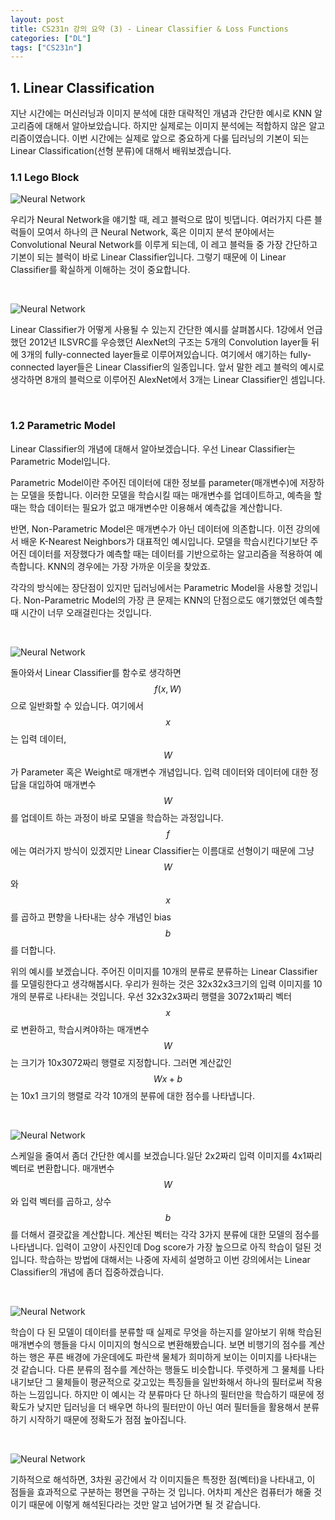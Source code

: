 ```yaml
---
layout: post
title: CS231n 강의 요약 (3) - Linear Classifier & Loss Functions
categories: ["DL"]
tags: ["CS231n"]
---
```


## 1. Linear Classification

지난 시간에는 머신러닝과 이미지 분석에 대한 대략적인 개념과 간단한 예시로 KNN 알고리즘에 대해서 알아보았습니다. 하지만 실제로는 이미지 분석에는 적합하지 않은 알고리즘이였습니다. 이번 시간에는 실제로 앞으로 중요하게 다룰 딥러닝의 기본이 되는 Linear Classification(선형 분류)에 대해서 배워보겠습니다.

### 1.1 Lego Block

![Neural Network](https://drive.google.com/uc?export=view&id=1UxbZIx4miRcWQOteZGjX1h03phSKyIZQ)

우리가 Neural Network을 얘기할 때, 레고 블럭으로 많이 빗댑니다. 여러가지 다른 블럭들이 모여서 하나의 큰 Neural Network, 혹은 이미지 분석 분야에서는 Convolutional Neural Network를 이루게 되는데, 이 레고 블럭들 중 가장 간단하고 기본이 되는 블럭이 바로 Linear Classifier입니다. 그렇기 때문에 이 Linear Classifier를 확실하게 이해하는 것이 중요합니다.

<br>

![Neural Network](https://drive.google.com/uc?export=view&id=17IjBDxvECT84c5mitw38h2IE-kEE-n05)

Linear Classifier가 어떻게 사용될 수 있는지 간단한 예시를 살펴봅시다. 1강에서 언급했던 2012년 ILSVRC를 우승했던 AlexNet의 구조는 5개의 Convolution layer들 뒤에 3개의 fully-connected layer들로 이루어져있습니다. 여기에서 얘기하는 fully-connected layer들은 Linear Classifier의 일종입니다. 앞서 말한 레고 블럭의 예시로 생각하면 8개의 블럭으로 이루어진 AlexNet에서 3개는 Linear Classifier인 셈입니다.

<br>

### 1.2 Parametric Model

Linear Classifier의 개념에 대해서 알아보겠습니다.
우선 Linear Classifier는 Parametric Model입니다.

Parametric Model이란 주어진 데이터에 대한 정보를 parameter(매개변수)에 저장하는 모델을 뜻합니다. 이러한 모델을 학습시킬 때는 매개변수를 업데이트하고, 예측을 할 때는 학습 데이터는 필요가 없고 매개변수만 이용해서 예측값을 계산합니다.

반면, Non-Parametric Model은 매개변수가 아닌 데이터에 의존합니다. 이전 강의에서 배운 K-Nearest Neighbors가 대표적인 예시입니다. 모델을 학습시킨다기보단 주어진 데이터를 저장했다가 예측할 때는 데이터를 기반으로하는 알고리즘을 적용하여 예측합니다. KNN의 경우에는 가장 가까운 이웃을 찾았죠.

각각의 방식에는 장단점이 있지만 딥러닝에서는 Parametric Model을 사용할 것입니다. Non-Parametric Model의 가장 큰 문제는 KNN의 단점으로도 얘기했었던 예측할 때 시간이 너무 오래걸린다는 것입니다.

<br>

![Neural Network](https://drive.google.com/uc?export=view&id=1kjuIU_qoC0uJDygogyN9EUNb_sNVB-LZ)

돌아와서 Linear Classifier를 함수로 생각하면 $$f(x,W)$$으로 일반화할 수 있습니다. 여기에서 $$x$$는 입력 데이터, $$W$$가 Parameter 혹은 Weight로 매개변수 개념입니다. 입력 데이터와 데이터에 대한 정답을 대입하여 매개변수 $$W$$를 업데이트 하는 과정이 바로 모델을 학습하는 과정입니다. $$f$$에는 여러가지 방식이 있겠지만 Linear Classifier는 이름대로 선형이기 때문에 그냥 $$W$$와 $$x$$를 곱하고 편향을 나타내는 상수 개념인 bias $$b$$를 더합니다.

위의 예시를 보겠습니다. 주어진 이미지를 10개의 분류로 분류하는 Linear Classifier를 모델링한다고 생각해봅시다. 우리가 원하는 것은 32x32x3크기의 입력 이미지를 10개의 분류로 나타내는 것입니다. 우선 32x32x3짜리 행렬을 3072x1짜리 벡터 $$x$$로 변환하고, 학습시켜야하는 매개변수 $$W$$는 크기가 10x3072짜리 행렬로 지정합니다. 그러면 계산값인 $$Wx + b$$는 10x1 크기의 행렬로 각각 10개의 분류에 대한 점수를 나타냅니다.

<br>

![Neural Network](https://drive.google.com/uc?export=view&id=1KVf6pkXZa1gS7o13W843p7BGCSJpuEv4)

스케일을 줄여서 좀더 간단한 예시를 보겠습니다.일단 2x2짜리 입력 이미지를 4x1짜리 벡터로 변환합니다. 매개변수 $$W$$와 입력 벡터를 곱하고, 상수 $$b$$를 더해서 결괏값을 계산합니다. 계산된 벡터는 각각 3가지 분류에 대한 모델의 점수를 나타냅니다. 입력이 고양이 사진인데 Dog score가 가장 높으므로 아직 학습이 덜된 것입니다. 학습하는 방법에 대해서는 나중에 자세히 설명하고 이번 강의에서는 Linear Classifier의 개념에 좀더 집중하겠습니다.

<br>

![Neural Network](https://drive.google.com/uc?export=view&id=1M8Z89C_BN972Y0mLy1PBuxuAO5W5S0y4)

학습이 다 된 모델이 데이터를 분류할 때 실제로 무엇을 하는지를 알아보기 위해 학습된 매개변수의 행들을 다시 이미지의 형식으로 변환해봤습니다. 보면 비행기의 점수를 계산하는 행은 푸른 배경에 가운데에도 파란색 물체가 희미하게 보이는 이미지를 나타내는 것 같습니다. 다른 분류의 점수를 계산하는 행들도 비슷합니다. 뚜렷하게 그 물체를 나타내기보단 그 물체들이 평균적으로 갖고있는 특징들을 일반화해서 하나의 필터로써 작용하는 느낌입니다. 하지만 이 예시는 각 분류마다 단 하나의 필터만을 학습하기 때문에 정확도가 낮지만 딥러닝을 더 배우면 하나의 필터만이 아닌 여러 필터들을 활용해서 분류하기 시작하기 때문에 정확도가 점점 높아집니다.

<br>

![Neural Network](https://drive.google.com/uc?export=view&id=1LtpXhHcpACUmDSW2cHn8SxIwXMgOeTi7)

기하적으로 해석하면, 3차원 공간에서 각 이미지들은 특정한 점(벡터)을 나타내고, 이 점들을 효과적으로 구분하는 평면을 구하는 것 입니다. 어차피 계산은 컴퓨터가 해줄 것이기 때문에 이렇게 해석된다라는 것만 알고 넘어가면 될 것 같습니다.